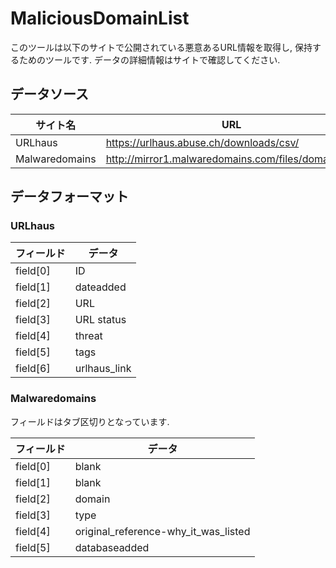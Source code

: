 # MaliciousDomainList

このツールは以下のサイトで公開されている悪意あるURL情報を取得し, 保持するためのツールです.
データの詳細情報はサイトで確認してください.

## データソース

|サイト名|URL|
|---|---|
|URLhaus|https://urlhaus.abuse.ch/downloads/csv/|
|Malwaredomains|http://mirror1.malwaredomains.com/files/domains.txt|

## データフォーマット

### URLhaus
|フィールド|データ|
|---|---|
|field[0]|ID|
|field[1]|dateadded|
|field[2]|URL|
|field[3]|URL status|
|field[4]|threat|
|field[5]|tags|
|field[6]|urlhaus_link|

### Malwaredomains
フィールドはタブ区切りとなっています.

|フィールド|データ|
|---|---|
|field[0]|blank|
|field[1]|blank|
|field[2]|domain|
|field[3]|type|
|field[4]|original_reference-why_it_was_listed|
|field[5]|databaseadded|

